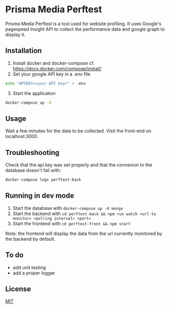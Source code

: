# Prisma Media Perftest

Prisma Media Perftest is a tool used for website profiling. It uses Google's pagespeed Insight API to collect the performance data and google graph to display it.

## Installation

1. Install docker and docker-compose cf. 
https://docs.docker.com/compose/install/
2. Set your google API key in a .env file
```bash
echo "APIKEY=<your API key>" > .env
```
3. Start the application
```bash
docker-compose up -d
```

## Usage
Wait a few minutes for the data to be collected. Visit the front-end on localhost:3000. 

## Troubleshooting
Check that the api key was set properly and that the connexion to the database doesn't fail with:
```bash
docker-compose logs perftest-back
```

## Running in dev mode
1. Start the database with `docker-compose up -d mongo` 
2. Start the backend with `cd perftest-back && npm run watch <url to monitor> <polling interval> <port>` 
3. Start the frontend with `cd perftest-front && npm start`

Note: the frontend will display the data from the url currently monitored by the backend by default.

## To do
- add unit testing 
- add a proper logger

## License
[MIT](https://choosealicense.com/licenses/mit/)